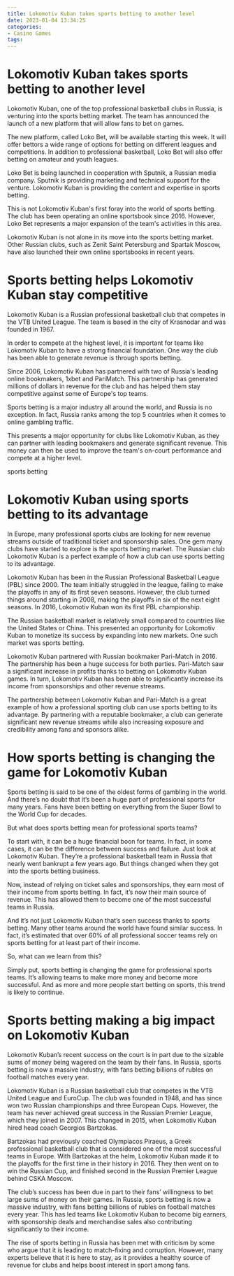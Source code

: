 ```yaml
---
title: Lokomotiv Kuban takes sports betting to another level 
date: 2023-01-04 13:34:25
categories:
- Casino Games
tags:
---
```



#  Lokomotiv Kuban takes sports betting to another level 

Lokomotiv Kuban, one of the top professional basketball clubs in Russia, is venturing into the sports betting market. The team has announced the launch of a new platform that will allow fans to bet on games.

The new platform, called Loko Bet, will be available starting this week. It will offer bettors a wide range of options for betting on different leagues and competitions. In addition to professional basketball, Loko Bet will also offer betting on amateur and youth leagues.

Loko Bet is being launched in cooperation with Sputnik, a Russian media company. Sputnik is providing marketing and technical support for the venture. Lokomotiv Kuban is providing the content and expertise in sports betting.

This is not Lokomotiv Kuban's first foray into the world of sports betting. The club has been operating an online sportsbook since 2016. However, Loko Bet represents a major expansion of the team's activities in this area.

Lokomotiv Kuban is not alone in its move into the sports betting market. Other Russian clubs, such as Zenit Saint Petersburg and Spartak Moscow, have also launched their own online sportsbooks in recent years.

#  Sports betting helps Lokomotiv Kuban stay competitive 

Lokomotiv Kuban is a Russian professional basketball club that competes in the VTB United League. The team is based in the city of Krasnodar and was founded in 1967.

In order to compete at the highest level, it is important for teams like Lokomotiv Kuban to have a strong financial foundation. One way the club has been able to generate revenue is through sports betting.

Since 2006, Lokomotiv Kuban has partnered with two of Russia's leading online bookmakers, 1xbet and PariMatch. This partnership has generated millions of dollars in revenue for the club and has helped them stay competitive against some of Europe's top teams.

Sports betting is a major industry all around the world, and Russia is no exception. In fact, Russia ranks among the top 5 countries when it comes to online gambling traffic.

This presents a major opportunity for clubs like Lokomotiv Kuban, as they can partner with leading bookmakers and generate significant revenue. This money can then be used to improve the team's on-court performance and compete at a higher level.

 sports betting 



#  Lokomotiv Kuban using sports betting to its advantage 

In Europe, many professional sports clubs are looking for new revenue streams outside of traditional ticket and sponsorship sales. One gem many clubs have started to explore is the sports betting market. The Russian club Lokomotiv Kuban is a perfect example of how a club can use sports betting to its advantage.

Lokomotiv Kuban has been in the Russian Professional Basketball League (PBL) since 2000. The team initially struggled in the league, failing to make the playoffs in any of its first seven seasons. However, the club turned things around starting in 2008, making the playoffs in six of the next eight seasons. In 2016, Lokomotiv Kuban won its first PBL championship.

The Russian basketball market is relatively small compared to countries like the United States or China. This presented an opportunity for Lokomotiv Kuban to monetize its success by expanding into new markets. One such market was sports betting.

Lokomotiv Kuban partnered with Russian bookmaker Pari-Match in 2016. The partnership has been a huge success for both parties. Pari-Match saw a significant increase in profits thanks to betting on Lokomotiv Kuban games. In turn, Lokomotiv Kuban has been able to significantly increase its income from sponsorships and other revenue streams.

The partnership between Lokomotiv Kuban and Pari-Match is a great example of how a professional sporting club can use sports betting to its advantage. By partnering with a reputable bookmaker, a club can generate significant new revenue streams while also increasing exposure and credibility among fans and sponsors alike.

#  How sports betting is changing the game for Lokomotiv Kuban 

Sports betting is said to be one of the oldest forms of gambling in the world. And there’s no doubt that it’s been a huge part of professional sports for many years. Fans have been betting on everything from the Super Bowl to the World Cup for decades.

But what does sports betting mean for professional sports teams?

To start with, it can be a huge financial boon for teams. In fact, in some cases, it can be the difference between success and failure. Just look at Lokomotiv Kuban. They’re a professional basketball team in Russia that nearly went bankrupt a few years ago. But things changed when they got into the sports betting business.

Now, instead of relying on ticket sales and sponsorships, they earn most of their income from sports betting. In fact, it’s now their main source of revenue. This has allowed them to become one of the most successful teams in Russia.

And it’s not just Lokomotiv Kuban that’s seen success thanks to sports betting. Many other teams around the world have found similar success. In fact, it’s estimated that over 60% of all professional soccer teams rely on sports betting for at least part of their income.

So, what can we learn from this?

Simply put, sports betting is changing the game for professional sports teams. It’s allowing teams to make more money and become more successful. And as more and more people start betting on sports, this trend is likely to continue.

#  Sports betting making a big impact on Lokomotiv Kuban

Lokomotiv Kuban’s recent success on the court is in part due to the sizable sums of money being wagered on the team by their fans. In Russia, sports betting is now a massive industry, with fans betting billions of rubles on football matches every year.

Lokomotiv Kuban is a Russian basketball club that competes in the VTB United League and EuroCup. The club was founded in 1948, and has since won two Russian championships and three European Cups. However, the team has never achieved great success in the Russian Premier League, which they joined in 2007. This changed in 2015, when Lokomotiv Kuban hired head coach Georgios Bartzokas.

Bartzokas had previously coached Olympiacos Piraeus, a Greek professional basketball club that is considered one of the most successful teams in Europe. With Bartzokas at the helm, Lokomotiv Kuban made it to the playoffs for the first time in their history in 2016. They then went on to win the Russian Cup, and finished second in the Russian Premier League behind CSKA Moscow.

The club’s success has been due in part to their fans’ willingness to bet large sums of money on their games. In Russia, sports betting is now a massive industry, with fans betting billions of rubles on football matches every year. This has led teams like Lokomotiv Kuban to become big earners, with sponsorship deals and merchandise sales also contributing significantly to their income.

The rise of sports betting in Russia has been met with criticism by some who argue that it is leading to match-fixing and corruption. However, many experts believe that it is here to stay, as it provides a healthy source of revenue for clubs and helps boost interest in sport among fans.